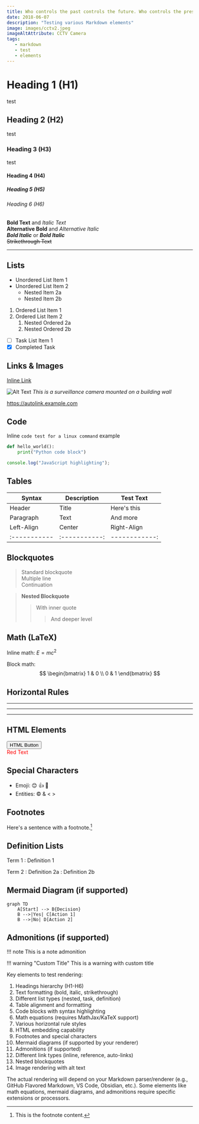 ```yaml
---
title: Who controls the past controls the future. Who controls the present controls the past
date: 2018-06-07
description: "Testing various Markdown elements"
image: images/cctv2.jpeg
imageAltAttribute: CCTV Camera
tags:
   - markdown
   - test
   - elements
---
```


# Heading 1 (H1)

test
## Heading 2 (H2)

test
### Heading 3 (H3)
test
#### Heading 4 (H4)

##### Heading 5 (H5)

###### Heading 6 (H6)

**Bold Text** and *Italic Text*  
__Alternative Bold__ and _Alternative Italic_  
***Bold Italic*** or ___Bold Italic___  
~~Strikethrough Text~~

---

## Lists
- Unordered List Item 1
- Unordered List Item 2
  - Nested Item 2a
  - Nested Item 2b

1. Ordered List Item 1
2. Ordered List Item 2
   1. Nested Ordered 2a
   2. Nested Ordered 2b

- [ ] Task List Item 1
- [x] Completed Task

## Links & Images
[Inline Link](https://example.com)  

![Alt Text](/images/cctv2.jpeg "Image Title")
_This is a surveillance camera mounted on a building wall_

https://autolink.example.com



## Code
Inline `code test for a linux command` example  
```python
def hello_world():
    print("Python code block")
```

```javascript
console.log("JavaScript highlighting");
```

## Tables
| Syntax      | Description | Test Text     |
| ----------- | ----------- | ------------- |
| Header      | Title       | Here's this   |
| Paragraph   | Text        | And more      |
| Left-Align  | Center      | Right-Align   |
|:----------- |:-----------:| ------------: |

## Blockquotes
> Standard blockquote  
> Multiple line  
> Continuation

> **Nested Blockquote**  
> > With inner quote  
> > > And deeper level

## Math (LaTeX)
Inline math: $E = mc^2$

Block math:
$$
\begin{bmatrix}
1 & 0 \\
0 & 1
\end{bmatrix}
$$

## Horizontal Rules
***
---
___

## HTML Elements
<button>HTML Button</button>  
<span style="color:red">Red Text</span>

## Special Characters
* Emoji: 😊 👍 🚀
* Entities: &copy; &amp; &lt; &gt;

## Footnotes
Here's a sentence with a footnote.[^1]

[^1]: This is the footnote content.

## Definition Lists
Term 1
: Definition 1

Term 2
: Definition 2a
: Definition 2b

## Mermaid Diagram (if supported)
```mermaid
graph TD
    A[Start] --> B{Decision}
    B -->|Yes| C[Action 1]
    B -->|No| D[Action 2]
```

## Admonitions (if supported)
!!! note
    This is a note admonition

!!! warning "Custom Title"
    This is a warning with custom title


Key elements to test rendering:
1. Headings hierarchy (H1-H6)
2. Text formatting (bold, italic, strikethrough)
3. Different list types (nested, task, definition)
4. Table alignment and formatting
5. Code blocks with syntax highlighting
6. Math equations (requires MathJax/KaTeX support)
7. Various horizontal rule styles
8. HTML embedding capability
9. Footnotes and special characters
10. Mermaid diagrams (if supported by your renderer)
11. Admonitions (if supported)
12. Different link types (inline, reference, auto-links)
13. Nested blockquotes
14. Image rendering with alt text

The actual rendering will depend on your Markdown parser/renderer (e.g., GitHub Flavored Markdown, VS Code, Obsidian, etc.). Some elements like math equations, mermaid diagrams, and admonitions require specific extensions or processors.